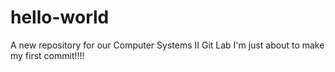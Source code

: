 # hello-world
A new repository for our Computer Systems II  Git Lab
I'm just about to make my first commit!!!!
